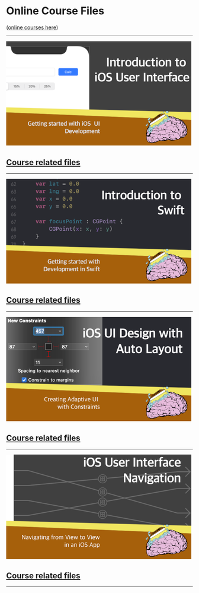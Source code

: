 # Online Course Files

([online courses here](https://amzn.to/3p0yrZk))
<hr/>

<img src="https://raw.githubusercontent.com/bearc0025/onlineCourses/main/IntroiOSUI/icon.png" alt="iOS UI" style="width:500px;"/>

## [Course related files](https://github.com/bearc0025/onlineCourses/tree/main/IntroiOSUI)

<hr/>

<img src="https://raw.githubusercontent.com/bearc0025/onlineCourses/main/IntroToSwift/icon.png" alt="iOS Swift" style="width:500px;"/>

## [Course related files](https://github.com/bearc0025/onlineCourses/tree/main/IntroToSwift)

<hr/>

<img src="https://raw.githubusercontent.com/bearc0025/onlineCourses/main/UIAutoLayout/icon.png" alt="iOS UI Auto Layout" style="width:500px;"/>

## [Course related files](https://github.com/bearc0025/onlineCourses/tree/main/UIAutoLayout)

<hr/>

<img src="https://raw.githubusercontent.com/bearc0025/onlineCourses/main/iOSUINav/icon.png" alt="iOS UI Navigation" style="width:500px;"/>

## [Course related files](https://github.com/bearc0025/onlineCourses/tree/main/iOSUINav)

<hr/>

<!-- 

<img src="https://raw.githubusercontent.com/bearc0025/onlineCourses/main/IntroToSwift/icon.png" alt="iOS Swift" style="width:500px;"/>
## [Course related files](https://github.com/bearc0025/onlineCourses/tree/main/IntroToSwift)
<hr/>

-->
